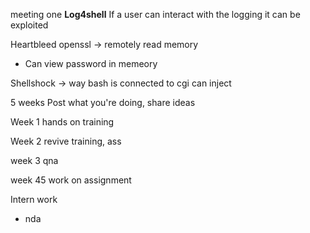 meeting one
**Log4shell**
If a user can interact with the logging it can be exploited 

Heartbleed
openssl
-> remotely read memory
- Can view password in memeory

Shellshock
-> way bash is connected to cgi
can inject 


5 weeks
Post what you're doing, share ideas

Week 1 
hands on training 

Week 2 
revive training, ass

week 3
qna

week 45
work on assignment 


Intern work
- nda

